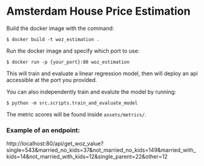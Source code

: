# Amsterdam House Price Estimation

Build the docker image with the command:
```
$ docker build -t woz_estimation .
```

Run the docker image and specify which port to use:
```
$ docker run -p {your_port}:80 woz_estimation
```

This will train and evaluate a linear regression model, then will deploy an api accessible at the port you provided.

You can also independently train and evalute the model by running:
```
$ python -m src.scripts.train_and_evaluate_model
```
The metric scores will be found inside ```assets/metrics/```.

### Example of an endpoint:
http://localhost:80/api/get_woz_value?single=543&married_no_kids=37&not_married_no_kids=149&married_with_kids=14&not_married_with_kids=12&single_parent=22&other=12